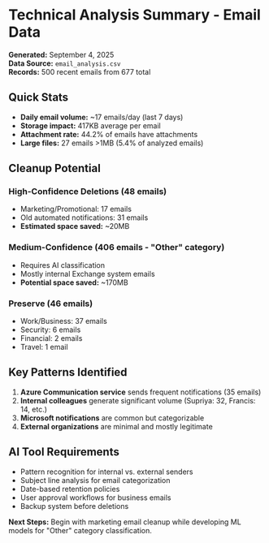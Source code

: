 # Technical Analysis Summary - Email Data

**Generated:** September 4, 2025  
**Data Source:** `email_analysis.csv`  
**Records:** 500 recent emails from 677 total

## Quick Stats

- **Daily email volume:** ~17 emails/day (last 7 days)
- **Storage impact:** 417KB average per email
- **Attachment rate:** 44.2% of emails have attachments
- **Large files:** 27 emails >1MB (5.4% of analyzed emails)

## Cleanup Potential

### High-Confidence Deletions (48 emails)
- Marketing/Promotional: 17 emails
- Old automated notifications: 31 emails  
- **Estimated space saved:** ~20MB

### Medium-Confidence (406 emails - "Other" category)
- Requires AI classification
- Mostly internal Exchange system emails
- **Potential space saved:** ~170MB

### Preserve (46 emails)
- Work/Business: 37 emails
- Security: 6 emails  
- Financial: 2 emails
- Travel: 1 email

## Key Patterns Identified

1. **Azure Communication service** sends frequent notifications (35 emails)
2. **Internal colleagues** generate significant volume (Supriya: 32, Francis: 14, etc.)
3. **Microsoft notifications** are common but categorizable
4. **External organizations** are minimal and mostly legitimate

## AI Tool Requirements

- Pattern recognition for internal vs. external senders
- Subject line analysis for email categorization
- Date-based retention policies
- User approval workflows for business emails
- Backup system before deletions

**Next Steps:** Begin with marketing email cleanup while developing ML models for "Other" category classification.
